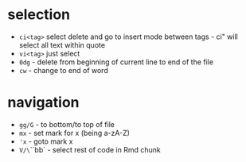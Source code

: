 # selection
* `ci<tag>` select delete and go to insert mode between tags - ci" will select all text within quote
* `vi<tag>` just select 
* `0dg` - delete from beginning of current line to end of the file
* `cw` - change to end of word
# navigation
* `gg/G` - to bottom/to top of file 
* `mx` - set mark for x (being a-zA-Z)
* `'x` - goto mark x
* `V/\`\`\`bb` - select rest of code in Rmd chunk
